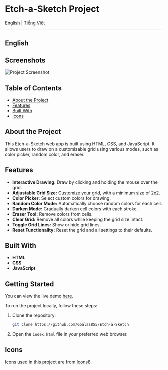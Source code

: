 # Etch-a-Sketch Project

[English](./README.md) | [Tiếng Việt](./README_vi.md)

---

## <a name="english"></a>English

## Screenshots

![Project Screenshot](https://imgur.com/dib4cUy.png)

## Table of Contents

- [About the Project](#about-the-project)
- [Features](#features)
- [Built With](#built-with)
- [Icons](#icons)

## About the Project

This Etch-a-Sketch web app is built using HTML, CSS, and JavaScript. It allows users to draw on a customizable grid using various modes, such as color picker, random color, and eraser.

## Features

- **Interactive Drawing:** Draw by clicking and holding the mouse over the grid.
- **Adjustable Grid Size:** Customize your grid, with a minimum size of 2x2.
- **Color Picker:** Select custom colors for drawing.
- **Random Color Mode:** Automatically choose random colors for each cell.
- **Darken Mode:** Gradually darken cell colors with each stroke.
- **Eraser Tool:** Remove colors from cells.
- **Clear Grid:** Remove all colors while keeping the grid size intact.
- **Toggle Grid Lines:** Show or hide grid lines.
- **Reset Functionality:** Reset the grid and all settings to their defaults.

## Built With

- **HTML**
- **CSS**
- **JavaScript**

## Getting Started

You can view the live demo [here](https://gbalas855.github.io/Etch-a-Sketch/).

To run the project locally, follow these steps:

1. Clone the repository:

   ```bash
   git clone https://github.com/Gbalas855/Etch-a-Sketch
   ```

2. Open the `index.html` file in your preferred web browser.

## Icons

Icons used in this project are from [Icons8](https://icons8.com).
